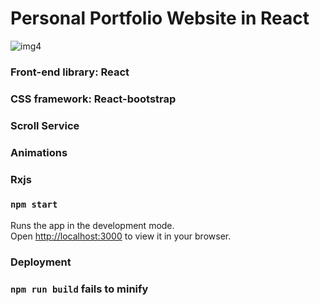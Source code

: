 # Personal Portfolio Website in React

![img4](https://user-images.githubusercontent.com/107538948/193025289-a3100617-80bd-4e93-9cfb-c760dc36ea72.png)



### Front-end library: React
### CSS framework: React-bootstrap
### Scroll Service
### Animations
### Rxjs





### `npm start`

Runs the app in the development mode.\
Open [http://localhost:3000](http://localhost:3000) to view it in your browser.

### Deployment



### `npm run build` fails to minify
